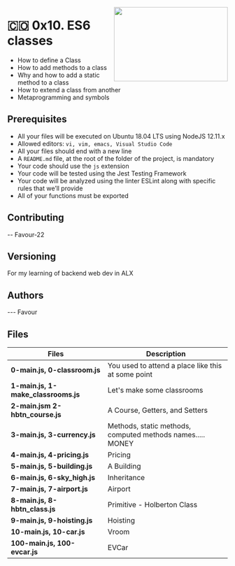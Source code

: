 <p>
<img width="260" height="170" src="https://www.flaticon.com/svg/static/icons/svg/2219/2219571.svg" align="right" >
</p>

# :colombia: 0x10. ES6 classes

- How to define a Class
- How to add methods to a class
- Why and how to add a static method to a class
- How to extend a class from another
- Metaprogramming and symbols

## Prerequisites

- All your files will be executed on Ubuntu 18.04 LTS using NodeJS 12.11.x
- Allowed editors: `vi, vim, emacs, Visual Studio Code`
- All your files should end with a new line
- A `README.md` file, at the root of the folder of the project, is mandatory
- Your code should use the `js` extension
- Your code will be tested using the Jest Testing Framework
- Your code will be analyzed using the linter ESLint along with specific rules that we’ll provide
- All of your functions must be exported

## Contributing

-- Favour-22

## Versioning

For my learning of backend web dev in ALX

## Authors

--- Favour

## Files

| Files                               | Description                                                |
| ----------------------------------- | ---------------------------------------------------------- |
| **0-main.js, 0-classroom.js**       | You used to attend a place like this at some point         |
| **1-main.js, 1-make_classrooms.js** | Let's make some classrooms                                 |
| **2-main.jsm 2-hbtn_course.js**     | A Course, Getters, and Setters                             |
| **3-main.js, 3-currency.js**        | Methods, static methods, computed methods names..... MONEY |
| **4-main.js, 4-pricing.js**         | Pricing                                                    |
| **5-main.js, 5-building.js**        | A Building                                                 |
| **6-main.js, 6-sky_high.js**        | Inheritance                                                |
| **7-main.js, 7-airport.js**         | Airport                                                    |
| **8-main.js, 8-hbtn_class.js**      | Primitive - Holberton Class                                |
| **9-main.js, 9-hoisting.js**        | Hoisting                                                   |
| **10-main.js, 10-car.js**           | Vroom                                                      |
| **100-main.js, 100-evcar.js**       | EVCar                                                      |

